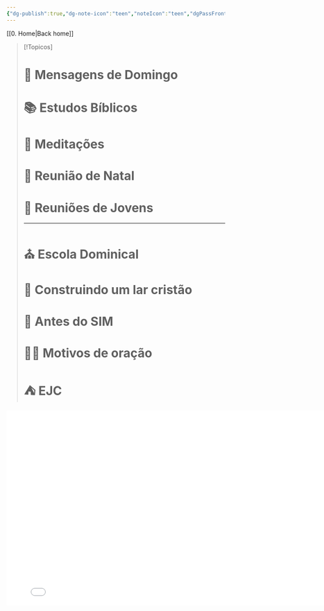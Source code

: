 ```yaml
---
{"dg-publish":true,"dg-note-icon":"teen","noteIcon":"teen","dgPassFrontmatter":true,"permalink":"/00-maps-of-content/mensagens-escritas/","created":"2025-10-15T12:32:49.928+01:00","updated":"2025-10-21T19:18:09.803+01:00"}
---
```


[[0. Home\|Back home]]

> [!Topicos]
> # 📜 Mensagens de Domingo
> # 📚 Estudos Bíblicos
> # 📄 Meditações
> # 🎄 Reunião de Natal
> # 👥 Reuniões de Jovens
>
> ---
>
> # ⛪️ Escola Dominical
> # 🏡 Construindo um lar cristão
> # 💍 Antes do SIM
> # 🙏🏻 Motivos de oração
> # ⛺️ EJC

<iframe src="Attachments/Minha apresentação/index.html" width="800" height="450" frameborder="0" allowfullscreen></iframe>
